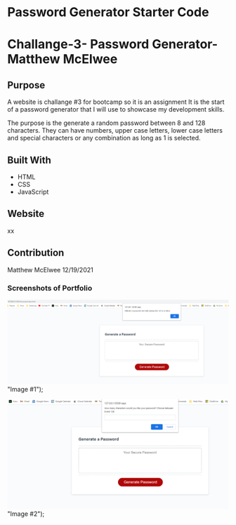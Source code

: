 # Password Generator Starter Code


# Challange-3- Password Generator-Matthew McElwee

## Purpose
A website is challange #3 for bootcamp so it is an assignment
It is the start of a password generator that I will use to showcase my development skills.

The purpose is the generate a random password between 8 and 128 characters.  They can have numbers, upper case letters, lower case letters and special characters or any combination as long as 1 is selected.


## Built With
* HTML
* CSS
* JavaScript


## Website


xx

## Contribution
Matthew McElwee
12/19/2021


### Screenshots of Portfolio
 ![Password Generator #1](assets/images/PW-Generator-1.png) "Image #1");

 ![Password Generator #1](assets/images/PW-Generator-2.png)  "Image #2");


